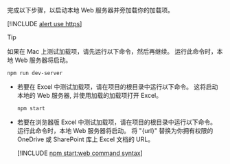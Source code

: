 
完成以下步骤，以启动本地 Web 服务器并旁加载你的加载项。

[!INCLUDE [alert use https](alert-use-https.md)]

> [!TIP]
> 如果在 Mac 上测试加载项，请先运行以下命令，然后再继续。 运行此命令时，本地 Web 服务器将启动。
>
> ```command&nbsp;line
> npm run dev-server
> ```

- 若要在 Excel 中测试加载项，请在项目的根目录中运行以下命令。 这将启动本地的 Web 服务器, 并使用加载的加载项打开 Excel。

    ```command&nbsp;line
    npm start
    ```

- 若要在浏览器版 Excel 中测试加载项，请在项目的根目录中运行以下命令。 运行此命令时，本地 Web 服务器将启动。 将 "{url}" 替换为你拥有权限的 OneDrive 或 SharePoint 库上 Excel 文档的 URL。

    [!INCLUDE [npm start:web command syntax](../includes/start-web-sideload-instructions.md)]
